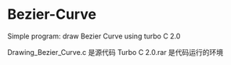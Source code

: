 # Bezier-Curve
Simple program: draw Bezier Curve using turbo C 2.0

Drawing_Bezier_Curve.c 是源代码
Turbo C 2.0.rar 是代码运行的环境
